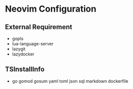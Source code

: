 # Neovim Configuration
## External Requirement
- gopls
- lua-language-server
- lazygit
- lazydocker
## TSInstallInfo
- go gomod gosum yaml toml json sql markdown dockerfile 


